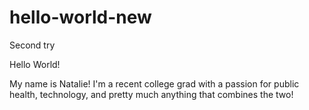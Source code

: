 # hello-world-new
Second try

Hello World!

My name is Natalie! I'm a recent college grad with a passion for public health, technology, and pretty much anything that combines the two!
